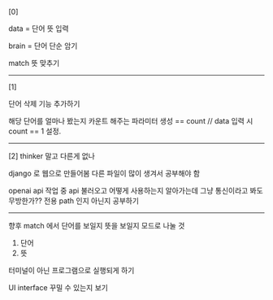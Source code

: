 [0]

data = 단어 뜻 입력

brain = 단어 단순 암기

match 뜻 맞추기

-----------------------------------------------------------------
[1]

단어 삭제 기능 추가하기

해당 단어를 얼마나 봤는지 카운트 해주는 파라미터 생성 == count // 
data 입력 시 count == 1 설정. 


-----------------------------------------------------------------
[2] 
thinker 말고 다른게 없나

django 로 웹으로 만들어봄 
다른 파일이 많이 생겨서 공부해야 함

openai api 작업 중 
api 불러오고 어떻게 사용하는지 알아가는데
그냥 통신이라고 봐도 무방한가?? 
전용 path 인지 아닌지 공부하기


--------------------------------------------------------------------

향후 match 에서 단어를 보일지 뜻을 보일지 모드로 나눌 것
1) 단어 
2) 뜻






터미널이 아닌 프로그램으로 실행되게 하기 

UI interface 꾸밀 수 있는지 보기